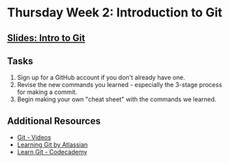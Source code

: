 # Thursday Week 2: Introduction to Git

## [Slides: Intro to Git](https://docs.google.com/presentation/d/1-kSXtimjhCAPKfwbW5XRQNOFtRd2UJmXo58_SSRtLnA/edit?usp=sharing)

## Tasks

1. Sign up for a GitHub account if you don't already have one.
2. Revise the new commands you learned - especially the 3-stage process for making a commit.
3. Begin making your own "cheat sheet" with the commands we learned.

## Additional Resources

* [Git - Videos](https://git-scm.com/videos)
* [Learning Git by Atlassian](https://www.atlassian.com/git)
* [Learn Git - Codecademy](https://www.codecademy.com/learn/learn-git)

